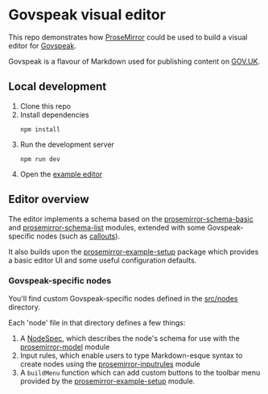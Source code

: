 # Govspeak visual editor

This repo demonstrates how [ProseMirror] could be used to build a visual editor for [Govspeak].

Govspeak is a flavour of Markdown used for publishing content on [GOV.UK].

[ProseMirror]: https://prosemirror.net
[Govspeak]: https://github.com/alphagov/govspeak
[GOV.UK]: https://www.gov.uk

## Local development

1. Clone this repo
2. Install dependencies
   ```
   npm install
   ```
3. Run the development server
   ```
   npm run dev
   ```
4. Open the [example editor](http://localhost:5173/)

## Editor overview

The editor implements a schema based on the [prosemirror-schema-basic] and [prosemirror-schema-list] modules, extended with some Govspeak-specific nodes (such as [callouts]).

It also builds upon the [prosemirror-example-setup] package which provides a basic editor UI and some useful configuration defaults.

[prosemirror-schema-basic]: https://prosemirror.net/docs/ref/#schema-basic
[prosemirror-schema-list]: https://prosemirror.net/docs/ref/#schema-list
[callouts]: https://github.com/alphagov/govspeak#callouts
[prosemirror-example-setup]: https://prosemirror.net/examples/basic/

### Govspeak-specific nodes

You'll find custom Govspeak-specific nodes defined in the [src/nodes](src/nodes) directory.

Each 'node' file in that directory defines a few things:

1. A [NodeSpec], which describes the node's schema for use with the [prosemirror-model] module
2. Input rules, which enable users to type Markdown-esque syntax to create nodes using the [prosemirror-inputrules] module
3. A `buildMenu` function which can add custom buttons to the toolbar menu provided by the [prosemirror-example-setup] module.

[NodeSpec]: https://prosemirror.net/docs/ref/#model.NodeSpec
[prosemirror-model]: https://prosemirror.net/docs/ref/#model
[prosemirror-inputrules]: https://prosemirror.net/docs/ref/#inputrules
